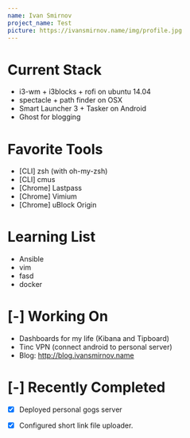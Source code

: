 ```yaml
---
name: Ivan Smirnov
project_name: Test
picture: https://ivansmirnov.name/img/profile.jpg
---
```


# Current Stack

* i3-wm + i3blocks + rofi on ubuntu 14.04
* spectacle + path finder on OSX
* Smart Launcher 3 + Tasker on Android
* Ghost for blogging

# Favorite Tools

* [CLI] zsh (with oh-my-zsh)
* [CLI] cmus
* [Chrome] Lastpass
* [Chrome] Vimium
* [Chrome] uBlock Origin

# Learning List

* Ansible
* vim
* fasd
* docker

# [-] Working On
* Dashboards for my life (Kibana and Tipboard)
* Tinc VPN (connect android to personal server)
* Blog: http://blog.ivansmirnov.name


# [-] Recently Completed
* [x] Deployed personal gogs server
* [x] Configured short link file uploader.

